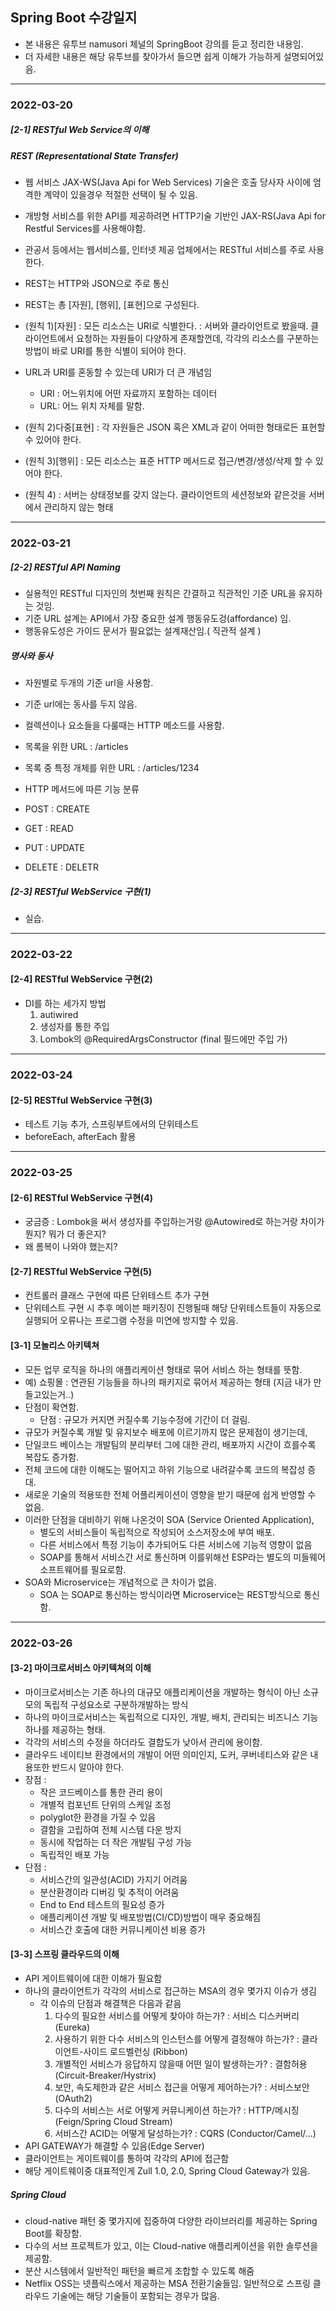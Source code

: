 ## Spring Boot 수강일지
- 본 내용은 유투브 namusori 체널의 SpringBoot 강의를 듣고 정리한 내용임.
- 더 자세한 내용은 해당 유투브를 찾아가서 들으면 쉽게 이해가 가능하게 설명되어있음.

***
### 2022-03-20
##### [2-1] RESTful Web Service의 이해
##### REST (Representational State Transfer)
- 웹 서비스 JAX-WS(Java Api for Web Services) 기술은 호출 당사자 사이에 엄격한 계약이 있을경우 적절한 선택이 될 수 있음.
- 개방형 서비스를 위한 API를 제공하려면 HTTP기술 기반인 JAX-RS(Java Api for Restful Services를 사용해야함.
- 관공서 등에서는 웹서비스를,  인터넷 제공 업체에서는 RESTful 서비스를 주로 사용한다.
- REST는 HTTP와 JSON으로 주로 통신

- REST는 총 [자원], [행위], [표현]으로 구성된다.
- (원칙 1)[자원] : 모든 리소스는 URI로 식별한다. : 서버와 클라이언트로 봤을때. 클라이언트에서 요청하는 자원들이 다양하게 존재할껀데, 각각의 리소스를 구분하는 방법이 바로 URI를 통한 식별이 되어야 한다.
- URL과 URI를 혼동할 수 있는데 URI가 더 큰 개념임
    - URI : 어느위치에 어떤 자료까지 포함하는 데이터
    - URL: 어느 위치 자체를 말함.


- (원칙 2)다중[표현] : 각 자원들은 JSON 혹은 XML과 같이 어떠한 형태로든 표현할 수 있어야 한다.
- (원칙 3)[행위] : 모든 리소스는 표준 HTTP 메서드로 접근/변경/생성/삭제 할 수 있어야 한다.
- (원칙 4) : 서버는 상태정보를 갖지 않는다. 클라이언트의 세션정보와 같은것을 서버에서 관리하지 않는 형태
***

### 2022-03-21
##### [2-2] RESTful API Naming
- 실용적인 RESTful 디자인의 첫번째 원칙은 간결하고 직관적인 기준 URL을 유지하는 것임.
- 기준 URL 설계는 API에서 가장 중요한 설계 행동유도겅(affordance) 임.
- 행동유도성은 가이드 문서가 필요없는 설계재산임.( 직관적 설계 )

##### 명사와 동사
- 자원별로 두개의 기준 url을 사용함. 
- 기준 url에는 동사를 두지 않음.
- 컬렉션이나 요소들을 다룰때는 HTTP 메소드를 사용함.
- 목록을 위한 URL : /articles
- 목록 중 특정 개체를 위한 URL : /articles/1234

- HTTP 메서드에 따른 기능 분류
- POST : CREATE
- GET : READ
- PUT : UPDATE
- DELETE : DELETR
##### [2-3] RESTful WebService 구현(1)
- 실습.
***
### 2022-03-22
#### [2-4] RESTful WebService 구현(2)
- DI를 하는 세가지 방법
  1. autiwired
  2. 생성자를 통한 주입
  3. Lombok의 @RequiredArgsConstructor (final 필드에만 주입 가)
***
### 2022-03-24
#### [2-5] RESTful WebService 구현(3)
- 테스트 기능 추가, 스프링부트에서의 단위테스트
- beforeEach, afterEach 활용
***
### 2022-03-25
#### [2-6] RESTful WebService 구현(4)
- 궁금증 : Lombok을 써서 생성자를 주입하는거랑 @Autowired로 하는거랑 차이가 뭔지? 뭐가 더 좋은지? 
- 왜 롬복이 나와야 했는지?
#### [2-7] RESTful WebService 구현(5)
- 컨트롤러 클래스 구현에 따른 단위테스트 추가 구현
- 단위테스트 구현 시 추후 메이븐 패키징이 진행될때 해당 단위테스트들이 자동으로 실행되어 오류나는 프로그램 수정을 미연에 방지할 수 있음.
#### [3-1] 모놀리스 아키텍쳐
- 모든 업무 로직을 하나의 애플리케이션 형태로 묶어 서비스 하는 형태를 뜻함.
- 예) 쇼핑몰 : 연관된 기능들을 하나의 패키지로 묶어서 제공하는 형태 (지금 내가 만들고있는거..)
- 단점이 확연함.
  - 단점 : 규모가 커지면 커질수록 기능수정에 기간이 더 걸림.
- 규모가 커질수록 개발 및 유지보수 배포에 이르기까지 많은 문제점이 생기는데, 
- 단일코드 베이스는 개발팀의 분리부터 그에 대한 관리, 배포까지 시간이 흐를수록 복잡도 증가함.
- 전체 코드에 대한 이해도는 떨어지고 하위 기능으로 내려갈수록 코드의 복잡성 증대.
- 새로운 기술의 적용또한 전체 어플리케이션이 영향을 받기 때문에 쉽게 반영할 수 없음.
- 이러한 단점을 대비하기 위해 나온것이 SOA (Service Oriented Application),
  - 별도의 서비스들이 독립적으로 작성되어 소스저장소에 부여 배포.
  - 다른 서비스에서 특정 기능이 추가되어도 다른 서비스에 기능적 영향이 없음
  - SOAP를 통해서 서비스간 서로 통신하며 이를위해선 ESP라는 별도의 미들웨어 소프트웨어를 필요로함.
- SOA와 Microservice는 개념적으로 큰 차이가 없음.
  - SOA 는 SOAP로 통신하는 방식이라면 Microservice는 REST방식으로 통신함.
***
### 2022-03-26
#### [3-2] 마이크로서비스 아키텍쳐의 이해
- 마이크로서비스는 기존 하나의 대규모 애플리케이션을 개발하는 형식이 아닌 소규모의 독립적 구성요소로 구분하개발하는 방식
- 하나의 마이크로서비스는 독립적으로 디자인, 개발, 배치, 관리되는 비즈니스 기능 하나를 제공하는 형태.
- 각각의 서비스의 수정을 하더라도 결합도가 낮아서 관리에 용이함.
- 클라우드 네이티브 환경에서의 개발이 어떤 의미인지, 도커, 쿠버네티스와 같은 내용또한 반드시 알아야 한다.
- 장점 :
  - 작은 코드베이스를 통한 관리 용이
  - 개별적 컴포넌트 단위의 스케일 조정
  - polyglot한 환경을 가질 수 있음
  - 결함을 고립하여 전체 시스템 다운 방지
  - 동시에 작업하는 더 작은 개발팀 구성 가능
  - 독립적인 배포 가능
- 단점 :
  - 서비스간의 일관성(ACID) 가지기 어려움
  - 분산환경이라 디버깅 및 추적이 어려움
  - End to End 테스트의 필요성 증가
  - 애플리케이션 개발 및 배포방법(CI/CD)방법이 매우 중요해짐
  - 서비스간 호출에 대한 커뮤니케이션 비용 증가
#### [3-3] 스프링 클라우드의 이해
- API 게이트웨이에 대한 이해가 필요함
- 하나의 클라이언트가 각각의 서비스로 접근하는 MSA의 경우 몇가지 이슈가 생김
  - 각 이슈의 단점과 해결책은 다음과 같음
    1. 다수의 필요한 서비스를 어떻게 찾아야 하는가? : 서비스 디스커버리 (Eureka)
    2. 사용하기 위한 다수 서비스의 인스턴스를 어떻게 결정해야 하는가? : 클라이언트-사이드 로드벨런싱 (Ribbon)
    3. 개별적인 서비스가 응답하지 않을때 어떤 일이 발생하는가? : 결함허용 (Circuit-Breaker/Hystrix)
    4. 보안, 속도제한과 같은 서비스 접근을 어떻게 제어하는가? : 서비스보안  (OAuth2)
    5. 다수의 서비스는 서로 어떻게 커뮤니케이션 하는가? : HTTP/메시징 (Feign/Spring Cloud Stream)
    6. 서비스간 ACID는 어떻게 달성하는가? : CQRS (Conductor/Camel/...)
- API GATEWAY가 해결할 수 있음(Edge Server)
- 클라이언트는 게이트웨이를 통하여 각각의 API에 접근함
- 해당 게이트웨이중 대표적인게 Zull 1.0, 2.0, Spring Cloud Gateway가 있음.
##### Spring Cloud 
- cloud-native 패턴 중 몇가지에 집중하여 다양한 라이브러리를 제공하는 Spring Boot를 확장함.
- 다수의 서브 프로젝트가 있고, 이는 Cloud-native 애플리케이션을 위한 솔루션을 제공함.
- 분산 시스템에서 일반적인 패턴을 빠르게 조합할 수 있도록 해줌
- Netflix OSS는 넷플릭스에서 제공하는 MSA 전환기술들임. 일반적으로 스프링 클라우드 기술에는 해당 기술들이 포함되는 경우가 많음.
